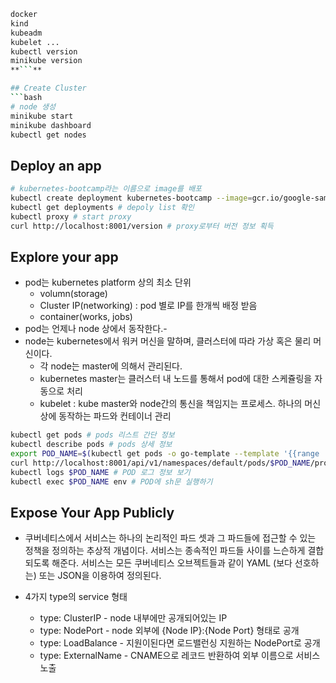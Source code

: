 ```bash
docker
kind
kubeadm
kubelet ...
kubectl version
minikube version
**```**

## Create Cluster
```bash
# node 생성
minikube start
minikube dashboard
kubectl get nodes
```

## Deploy an app
```bash
# kubernetes-bootcamp라는 이름으로 image를 배포
kubectl create deployment kubernetes-bootcamp --image=gcr.io/google-samples/kubernetes-bootcamp:v1
kubectl get deployments # depoly list 확인
kubectl proxy # start proxy
curl http://localhost:8001/version # proxy로부터 버전 정보 획득
```

## Explore your app
- pod는 kubernetes platform 상의 최소 단위
  - volumn(storage)
  - Cluster IP(networking) : pod 별로 IP를 한개씩 배정 받음
  - container(works, jobs)
- pod는 언제나 node 상에서 동작한다.- 
- node는 kubernetes에서 워커 머신을 말하며, 클러스터에 따라 가상 혹은 물리 머신이다.
  - 각 node는 master에 의해서 관리된다.
  - kubernetes master는 클러스터 내 노드를 통해서 pod에 대한 스케쥴링을 자동으로 처리
  - kubelet : kube master와 node간의 통신을 책임지는 프로세스. 하나의 머신상에 동작하는 파드와 컨테이너 관리

```bash
kubectl get pods # pods 리스트 간단 정보
kubectl describe pods # pods 상세 정보
export POD_NAME=$(kubectl get pods -o go-template --template '{{range .items}}{{.metadata.name}}{{"\n"}}{{end}}') # pod name을 변수로 사용하기
curl http://localhost:8001/api/v1/namespaces/default/pods/$POD_NAME/proxy/
kubectl logs $POD_NAME # POD 로그 정보 보기
kubectl exec $POD_NAME env # POD에 sh문 실행하기
```

## Expose Your App Publicly
- 쿠버네티스에서 서비스는 하나의 논리적인 파드 셋과 그 파드들에 접근할 수 있는 정책을 정의하는 추상적 개념이다. 서비스는 종속적인 파드들 사이를 느슨하게 결합되도록 해준다. 서비스는 모든 쿠버네티스 오브젝트들과 같이 YAML (보다 선호하는) 또는 JSON을 이용하여 정의된다. 

- 4가지 type의 service 형태
  - type: ClusterIP - node 내부에만 공개되어있는 IP
  - type: NodePort - node 외부에 {Node IP}:{Node Port} 형태로 공개
  - type: LoadBalance - 지원이된다면 로드밸런싱 지원하는 NodePort로 공개
  - type: ExternalName - CNAME으로 레코드 반환하여 외부 이름으로 서비스 노출

```bash

```